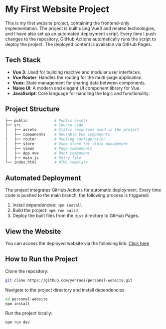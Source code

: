 # My First Website Project

This is my first website project, containing the frontend-only implementation. The project is built using Vue3 and related technologies, and I have also set up an automated deployment script. Every time I push changes to the repository, GitHub Actions automatically runs the script to deploy the project. The deployed content is available via GitHub Pages.

## Tech Stack

- **Vue 3**: Used for building reactive and modular user interfaces.
- **Vue Router**: Handles the routing for the multi-page application.
- **Vuex**: State management for sharing data between components.
- **Naive UI**: A modern and elegant UI component library for Vue.
- **JavaScript**: Core language for handling the logic and functionality.

## Project Structure

```bash
├── public            # Public assets
├── src               # Source code
│   ├── assets        # Static resources used in the project
│   ├── components    # Reusable Vue components
│   ├── router        # Routing configuration
│   ├── store         # Vuex store for state management
│   ├── views         # Page components
│   ├── App.vue       # Root component
│   ├── main.js       # Entry file
└── index.html        # HTML template
```

## Automated Deployment

The project integrates GitHub Actions for automatic deployment. Every time code is pushed to the main branch, the following process is triggered:

1. Install dependencies: `npm install`
2. Build the project: `npm run build`
3. Deploy the built files from the `dist` directory to GitHub Pages.

## View the Website

You can access the deployed website via the following link: [Click here](https://yehruei.github.io/personal-website)

## How to Run the Project

Clone the repository:

```bash
git clone https://github.com/yehruei/personal-website.git
```

Navigate to the project directory and install dependencies:

```bash
cd personal-website
npm install
```

Run the project locally:

```bash
npm run dev
```
